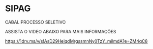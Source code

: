 # SIPAG
CABAL PROCESSO SELETIVO

ASSISTA O VIDEO ABAIXO PARA MAIS INFORMAÇÕES

https://1drv.ms/v/s!AsD29HeIqdMrgssmnNy0TzY_milmdA?e=ZM4qC8
